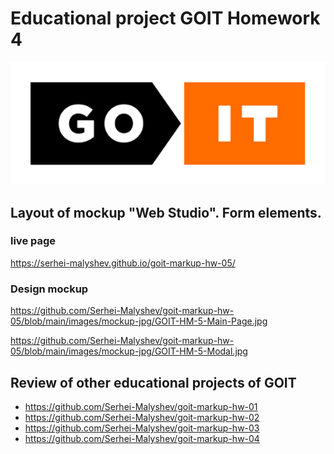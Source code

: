 # Educational project GOIT Homework 4

<div align="center">
	<img src="https://raw.githubusercontent.com/Serhei-Malyshev/goit-markup-hw-04/main/images/github-readme/goit-logo-596.png" width="596"/>
</div>

## Layout of mockup "Web Studio". Form elements.

### live page

https://serhei-malyshev.github.io/goit-markup-hw-05/

### Design mockup

https://github.com/Serhei-Malyshev/goit-markup-hw-05/blob/main/images/mockup-jpg/GOIT-HM-5-Main-Page.jpg

https://github.com/Serhei-Malyshev/goit-markup-hw-05/blob/main/images/mockup-jpg/GOIT-HM-5-Modal.jpg

## Review of other educational projects of GOIT

* https://github.com/Serhei-Malyshev/goit-markup-hw-01
* https://github.com/Serhei-Malyshev/goit-markup-hw-02
* https://github.com/Serhei-Malyshev/goit-markup-hw-03
* https://github.com/Serhei-Malyshev/goit-markup-hw-04